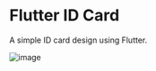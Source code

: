 # Flutter ID Card

A simple ID card design using Flutter.

![image](https://github.com/dognmrt/flutter_id_card/blob/master/unknown.png)

